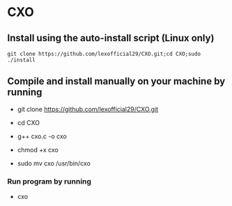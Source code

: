 # CXO

## Install using the auto-install script (Linux only)

`git clone https://github.com/lexofficial29/CXO.git;cd CXO;sudo ./install`

## Compile and install manually on your machine by running

+ git clone https://github.com/lexofficial29/CXO.git

+ cd CXO

+ g++ cxo.c -o cxo

+ chmod +x cxo

+ sudo mv cxo /usr/bin/cxo



### Run program by running

+ cxo
